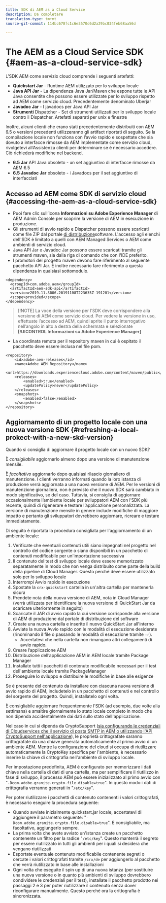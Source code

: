 ```yaml
---
title: SDK di AEM as a Cloud Service
description: Da completare
translation-type: tm+mt
source-git-commit: 114bc678fc1c6e3570d6d2a29bc034feb68aa56d

---
```



# The AEM as a Cloud Service SDK {#aem-as-a-cloud-service-sdk}

L’SDK AEM come servizio cloud comprende i seguenti artefatti:

* **Quickstart Jar** - Runtime AEM utilizzato per lo sviluppo locale
* **Java API Jar** - La dipendenza Java Jar/Maven che espone tutte le API Java consentite che possono essere utilizzate per lo sviluppo rispetto ad AEM come servizio cloud. Precedentemente denominato Uberjar
* **Javadoc Jar** - I javadocs per Java API Jar
* **Strumenti** Dispatcher - Set di strumenti utilizzati per lo sviluppo locale contro il Dispatcher. Artefatti separati per unix e finestre

Inoltre, alcuni clienti che erano stati precedentemente distribuiti con AEM 6.5 o versioni precedenti utilizzeranno gli artifact riportati di seguito. Se la compilazione locale non funziona con l’avvio rapido e sospettate che sia dovuto a interfacce rimosse da AEM implementate come servizio cloud, rivolgetevi all’Assistenza clienti per determinare se è necessario accedere. Ciò richiederà modifiche nel backend.

* **6.5 Jar** API Java obsoleto - un set aggiuntivo di interfacce rimosse da AEM 6.5
* **6.5 Javadoc Jar** obsoleto - i Javadocs per il set aggiuntivo di interfacciati

## Accesso ad AEM come SDK di servizio cloud {#accessing-the-aem-as-a-cloud-service-sdk}

* Puoi fare clic sull’icona **Informazioni su Adobe Experience Manager** di AEM Admin Console per scoprire la versione di AEM in esecuzione in produzione.
* Gli strumenti di avvio rapido e Dispatcher possono essere scaricati come file ZIP dal portale [di distribuzione](https://experience.adobe.com/#/downloads/content/software-distribution/en/aemcloud.html)software. L&#39;accesso agli elenchi dell&#39;SDK è limitato a quelli con AEM Managed Services o AEM come ambienti di servizio cloud.
* Java API Jar e Javadoc Jar possono essere scaricati tramite gli strumenti maven, sia dalla riga di comando che con l&#39;IDE preferito.
* I promotori del progetto maven devono fare riferimento al seguente pacchetto API Jar. È inoltre necessario fare riferimento a questa dipendenza in qualsiasi sottomodulo.

```
<dependency>
  <groupId>com.adobe.aem</groupId>
  <artifactId>aem-sdk-api</artifactId>
  <version>2019.11.3006.20191108T223635Z-191201</version>
  <scope>provided</scope>
</dependency>
```

>[!NOTE] La voce della versione per l’SDK deve corrispondere alla versione di AEM come servizio cloud. Per vedere la versione in uso, effettuate l’accesso ad AEM, quindi aprite il punto interrogativo nell’angolo in alto a destra della schermata e selezionate **[!UICONTROL Informazioni su Adobe Experience Manager]**

* La coordinata remota per il repository maven in cui è ospitato il pacchetto deve essere inclusa nel file pom.

```
<repository>
    <id>adobe-aem-releases</id>
    <name>Adobe AEM Repository</name>
    <url>https://downloads.experiencecloud.adobe.com/content/maven/public</url>
    <releases>
        <enabled>true</enabled>
        <updatePolicy>never</updatePolicy>
    </releases>
    <snapshots>
        <enabled>false</enabled>
    </snapshots>
</repository>
```

## Aggiornamento di un progetto locale con una nuova versione SDK {#refreshing-a-local-prokect-with-a-new-skd-version}

Quando si consiglia di aggiornare il progetto locale con un nuovo SDK?

È *consigliabile* aggiornarlo almeno dopo una versione di manutenzione mensile.

È *facoltativo* aggiornarlo dopo qualsiasi rilascio giornaliero di manutenzione. I clienti verranno informati quando la loro istanza di produzione verrà aggiornata a una nuova versione di AEM. Per le versioni di manutenzione giornaliera, non è previsto che il nuovo SDK sarà cambiato in modo significativo, se del caso. Tuttavia, si consiglia di aggiornare occasionalmente l’ambiente locale per sviluppatori AEM con l’SDK più recente, quindi di rigenerare e testare l’applicazione personalizzata. La versione di manutenzione mensile in genere include modifiche di maggiore impatto e pertanto gli sviluppatori dovrebbero aggiornare, ricreare e testare immediatamente.

Di seguito è riportata la procedura consigliata per l&#39;aggiornamento di un ambiente locale:

1. Verificate che eventuali contenuti utili siano impegnati nel progetto nel controllo del codice sorgente o siano disponibili in un pacchetto di contenuti modificabile per un&#39;importazione successiva
1. Il contenuto del test di sviluppo locale deve essere memorizzato separatamente in modo che non venga distribuito come parte della build della pipeline di Cloud Manager. Questo perché deve essere utilizzato solo per lo sviluppo locale
1. Interrompi Avvio rapido in esecuzione
1. Spostate la `crx-quickstart` cartella in un&#39;altra cartella per mantenerla sicura
1. Prendete nota della nuova versione di AEM, nota in Cloud Manager (verrà utilizzata per identificare la nuova versione di QuickStart Jar da scaricare ulteriormente in seguito)
1. Scaricate il JAR di avvio rapido la cui versione corrisponde alla versione di AEM di produzione dal portale di distribuzione del software
1. Create una nuova cartella e inserite il nuovo QuickStart Jar all&#39;interno
1. Avviate la nuova Avvio rapido con le modalità di esecuzione desiderate (rinominando il file o passando le modalità di esecuzione tramite `-r`).
   * Accertatevi che nella cartella non rimangano altri collegamenti di avvio rapido.
1. Creare l’applicazione AEM
1. Distribuzione dell’applicazione AEM in AEM locale tramite Package Manager
1. Installate tutti i pacchetti di contenuto modificabile necessari per il test dell&#39;ambiente locale tramite PackageManager
1. Proseguire lo sviluppo e distribuire le modifiche in base alle esigenze

Se è presente del contenuto da installare con ciascuna nuova versione di avvio rapido di AEM, includetelo in un pacchetto di contenuti e nel controllo del sorgente del progetto. Quindi, installatelo ogni volta.

È consigliabile aggiornare frequentemente l&#39;SDK (ad esempio, due volte alla settimana) e smaltire giornalmente lo stato locale completo in modo che non dipenda accidentalmente dai dati sullo stato dell&#39;applicazione.

Nel caso in cui si dipenda da CryptoSupport ([sia configurando le credenziali di Cloudservices che il servizio di posta SMTP in AEM o utilizzando l&#39;API CryptoSupport nell&#39;applicazione](https://helpx.adobe.com/experience-manager/6-5/sites/developing/using/reference-materials/javadoc/com/adobe/granite/crypto/CryptoSupport.html)), le proprietà crittografate saranno crittografate da una chiave generata automaticamente al primo avvio di un ambiente AEM. Mentre la configurazione del cloud si occupa di riutilizzare automaticamente la CryptoKey specifica per l&#39;ambiente, è necessario inserire la chiave di crittografia nell&#39;ambiente di sviluppo locale.

Per impostazione predefinita, AEM è configurato per memorizzare i dati chiave nella cartella di dati di una cartella, ma per semplificare il riutilizzo in fase di sviluppo, il processo AEM può essere inizializzato al primo avvio con &quot;`-Dcom.adobe.granite.crypto.file.disable=true`&quot;. In questo modo i dati di crittografia verranno generati in &quot;`/etc/key`&quot;.

Per poter riutilizzare i pacchetti di contenuto contenenti i valori crittografati, è necessario eseguire la procedura seguente:

* Quando avviate inizialmente quickstart.jar locale, accertatevi di aggiungere il parametro seguente: &quot;`-Dcom.adobe.granite.crypto.file.disable=true`&quot;. È consigliabile, ma facoltativo, aggiungerlo sempre.
* La prima volta che avete avviato un&#39;istanza create un pacchetto contenente un filtro per la radice &quot;`/etc/key`&quot;. Questo manterrà il segreto per essere riutilizzato in tutti gli ambienti per i quali si desidera che vengano riutilizzati
* Esportate eventuale contenuto modificabile contenente segreti o cercate i valori crittografati tramite `/crx/de` per aggiungerlo al pacchetto che verrà riutilizzato in base alle installazioni
* Ogni volta che eseguite il spin up di una nuova istanza (per sostituire una nuova versione o in quanto più ambienti di sviluppo dovrebbero condividere le credenziali per il test), installate il pacchetto prodotto nei passaggi 2 e 3 per poter riutilizzare il contenuto senza dover riconfigurare manualmente. Questo perché ora la crittografia è sincronizzata.